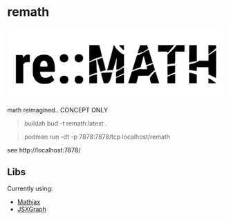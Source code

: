 # remath

![Alt text](./static/img/remathdark.svg)

math reimagined.. CONCEPT ONLY

> buildah bud -t remath:latest .

> podman run -dt -p 7878:7878/tcp localhost/remath

see http://localhost:7878/

## Libs

Currently using:

* [Mathjax](https://github.com/mathjax/MathJax-src)
* [JSXGraph](https://github.com/jsxgraph/jsxgraph)
